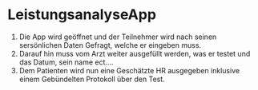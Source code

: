 # LeistungsanalyseApp
1. Die App wird geöffnet und der Teilnehmer wird nach seinen sersönlichen Daten Gefragt, welche er eingeben muss.
2. Darauf hin muss vom Arzt weiter ausgefüllt werden, was er testet und das Datum, sein name ect....
3. Dem Patienten wird nun eine Geschätzte HR ausgegeben inklusive einem Gebündelten Protokoll über den Test.